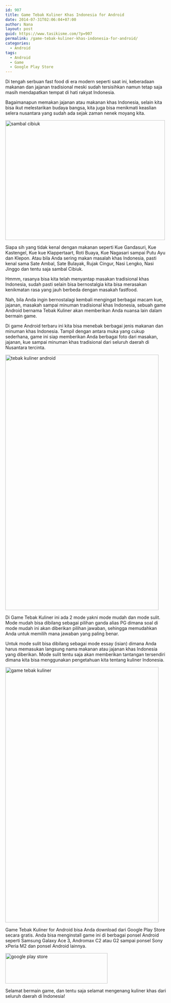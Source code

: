 ```yaml
---
id: 907
title: Game Tebak Kuliner Khas Indonesia for Android
date: 2014-07-31T02:06:04+07:00
author: Nana
layout: post
guid: https://www.tasikisme.com/?p=907
permalink: /game-tebak-kuliner-khas-indonesia-for-android/
categories:
  - Android
tags:
  - Android
  - Game
  - Google Play Store
---
```

Di tengah serbuan fast food di era modern seperti saat ini, keberadaan makanan dan jajanan tradisional meski sudah tersisihkan namun tetap saja masih mendapatkan tempat di hati rakyat Indonesia.

Bagaimanapun memakan jajanan atau makanan khas Indonesia, selain kita bisa ikut melestarikan budaya bangsa, kita juga bisa menikmati keaslian selera nusantara yang sudah ada sejak zaman nenek moyang kita.

<img loading="lazy"  src="https://2.bp.blogspot.com/-KniUlGSWOe4/U9mhHwW4ZQI/AAAAAAAADZA/_Lt2jFsMQnM/s1600/sambal-cibiuk.jpg" alt="sambal cibiuk" width="500" height="375" /> 

Siapa sih yang tidak kenal dengan makanan seperti Kue Gandasuri, Kue Kastengel, Kue kue Klappertaart, Roti Buaya, Kue Nagasari sampai Putu Ayu dan Klepon. Atau bila Anda sering makan masalah khas Indonesia, pasti kenal sama Sate Ambal, Sate Bulayak, Rujak Cingur, Nasi Lengko, Nasi Jinggo dan tentu saja sambal Cibiuk.

Hmmm, rasanya bisa kita telah menyantap masakan tradisional khas Indonesia, sudah pasti selain bisa bernostalgia kita bisa merasakan kenikmatan rasa yang jauh berbeda dengan masakah fastfood.

Nah, bila Anda ingin bernostalagi kembali mengingat berbagai macam kue, jajanan, masakah sampai minuman tradisional khas Indonesia, sebuah game Android bernama Tebak Kuliner akan memberikan Anda nuansa lain dalam bermain game.

Di game Android terbaru ini kita bisa menebak berbagai jenis makanan dan minuman khas Indonesia. Tampil dengan antara muka yang cukup sederhana, game ini siap memberikan Anda berbagai foto dari masakan, jajanan, kue sampai minuman khas tradisional dari seluruh daerah di Nusantara tercinta.

<img loading="lazy"  src="https://4.bp.blogspot.com/-hg881-FxUY0/U9mg7GK5MRI/AAAAAAAADY0/xYC6b-S5VBk/s1600/tebak_kuliner_6.png" alt="tebak kuliner android" width="480" height="800" /> 

Di Game Tebak Kuliner ini ada 2 mode yakni mode mudah dan mode sulit. Mode mudah bisa dibilang sebagai pilihan ganda alias PG dimana soal di mode mudah ini akan diberikan pilihan jawaban, sehingga memudahkan Anda untuk memilih mana jawaban yang paling benar.

Untuk mode sulit bisa dibilang sebagai mode essay (isian) dimana Anda harus memasukan langsung nama makanan atau jajanan khas Indonesia yang diberikan. Mode sulit tentu saja akan memberikan tantangan tersendiri dimana kita bisa menggunakan pengetahuan kita tentang kuliner Indonesia.

<img loading="lazy"  src="https://1.bp.blogspot.com/-WOMIdMtBawc/U9mg6uX7wKI/AAAAAAAADYw/nKAxuOYl1qQ/s1600/tebak_kuliner_2.png" alt="game tebak kuliner" width="480" height="800" /> 

Game Tebak Kuliner for Android bisa Anda download dari Google Play Store secara gratis. Anda bisa menginstall game ini di berbagai ponsel Android seperti Samsung Galaxy Ace 3, Andromax C2 atau G2 sampai ponsel Sony xPeria M2 dan ponsel Android lainnya.

[<img loading="lazy"  src="https://4.bp.blogspot.com/-Sh3i9vqGiis/U9mjoorz0_I/AAAAAAAADZM/mfPPk_fZZXI/s1600/google-play-store.png" alt="google play store" width="320" height="95" />](https://play.google.com/store/apps/details?id=nana.tebak.kuliner)

Selamat bermain game, dan tentu saja selamat mengenang kuliner khas dari seluruh daerah di Indonesia!